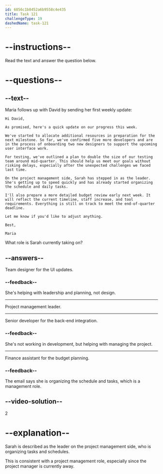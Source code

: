 ```yaml
---
id: 6856c1b8452a6b9558c4e435
title: Task 121
challengeType: 19
dashedName: task-121
---
```


<!--READING-->

# --instructions--

Read the text and answer the question below.

# --questions--

## --text--

Maria follows up with David by sending her first weekly update:

`Hi David,`

`As promised, here's a quick update on our progress this week.`

`We've started to allocate additional resources in preparation for the next milestone. So far, we've confirmed five more developers and are in the process of onboarding two new designers to support the upcoming user interface work.`

`For testing, we've outlined a plan to double the size of our testing team around mid-quarter. This should help us meet our goals without risking delays, especially after the unexpected challenges we faced last time.`

`On the project management side, Sarah has stepped in as the leader. She's getting up to speed quickly and has already started organizing the schedule and daily tasks.`

`I'll also prepare a more detailed budget review early next week. It will reflect the current timeline, staff increase, and tool requirements. Everything is still on track to meet the end-of-quarter deadline.`

`Let me know if you'd like to adjust anything.`

`Best,`

`Maria`

What role is Sarah currently taking on?

## --answers--

Team designer for the UI updates.

### --feedback--

She's helping with leadership and planning, not design.

---

Project management leader.

---

Senior developer for the back-end integration.

### --feedback--

She's not working in development, but helping with managing the project.

---

Finance assistant for the budget planning.

### --feedback--

The email says she is organizing the schedule and tasks, which is a management role.

## --video-solution--

2

# --explanation--

Sarah is described as the leader on the project management side, who is organizing tasks and schedules.

This is consistent with a project management role, especially since the project manager is currently away.
